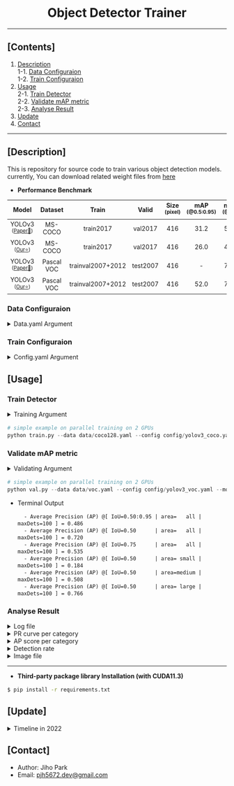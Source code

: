 # <div align="center">Object Detector Trainer</div>

---

## [Contents]
1. [Description](#description)  
  1-1. [Data Configuraion](#data-configuraion)  
  1-2. [Train Configuraion](#train-configuraion)  
2. [Usage](#usage)  
  2-1. [Train Detector](#train-detector)  
  2-2. [Validate mAP metric](#validate-map-metric)  
  2-3. [Analyse Result](#analyse-result)  
3. [Update](#update)   
4. [Contact](#contact)

---

## [Description]

This is repository for source code to train various object detection models. currently, You can download related weight files from [here](https://drive.google.com/drive/folders/15qXxbD7RG19uZBhG3NPWwfqt6OdksAPR?usp=sharing)


 - **Performance Benchmark**

| Model | Dataset | Train | Valid | Size<br><sup>(pixel) | mAP<br><sup>(@0.5:0.95) | mAP<br><sup>(@0.5) | Params<br><sup>(M) | FLOPS<br><sup>(B) |
| :---: | :---: | :---: | :---: | :---: | :---: | :---: | :---: | :---: | 
| YOLOv3<br><sup>(<u>Paper:page_with_curl:</u>)</br> | MS-COCO | train2017 | val2017 | 416 | 31.2 | 55.4 | 61.95 | 65.86 |
| YOLOv3<br><sup>(<u>Our:star:</u>)</br> | MS-COCO | train2017 | val2017 | 416 | 26.0 | 44.3 | 61.95 | 66.17 |
| YOLOv3<br><sup>(<u>Paper:page_with_curl:</u>)</br> | Pascal VOC | trainval2007+2012| test2007 | 416 | - | 76.5 | 61.63 | 65.86 |
| YOLOv3<br><sup>(<u>Our:star:</u>)</br> | Pascal VOC | trainval2007+2012 | test2007 | 416 | 52.0 | 77.6 | 61.63 | 65.74 |


### Data Configuraion

<details>
<summary> Data.yaml Argument </summary>

  - You can copy *.yaml.example to *.yaml and use it as a training argument
  - **`PATH`** : path to the directory containing the dataset
  - **`TRAIN`** : path where training images are stored
  - **`VAL`** : path where the image for verification is stored
  - **`mAP_FILE`** : path of verification data file to be loaded for mAP metric calculation (automatically created when verification data is first loaded)
  - **`NAMES`** : list of category names the model will learn from

</details>

### Train Configuraion

<details>
<summary> Config.yaml Argument </summary>

  - You can copy `*.yaml.example` to `*.yaml` and use it as a training argument  
  - **Weight Parameter**
    - **`RESUME_PATH`** : checkpoint path to be loaded when continuing training on a model that has stopped training (ckechpoint consists of model_state_dict, optimizer_state_dict, epoch)
    - **`PRETRAINED_PATH`** : path of pre-trained weights file (only model_state_dict is wrapped)

  - **Train Parameter**
    - **`NUM_EPOCHS`** : number of epochs to train the model
    - **`INPUT_SIZE`** : size of input image (H,W) to be used for model calculation
    - **`INPUT_CHANNEL`** : size of input channel to be used for model calculation
    - **`BATCH_SIZE`** : size of the mini-batch to be calculated during one iteration of training
    - **`INIT_LEARNING_RATE`** : initial learning rate (recommend setting for SGD: 0.01, Adam: 0.001)
    - **`FINAL_LEARNING_RATE`** : final learning rate
    - **`WEIGHT_DECAY`** : optimizer weight decay
    - **`MOMENTUM`** : momentum in SGD/beta1 in Adam optimizer
    - **`WARMUP_EPOCH`** : warmup epochs for stable initial training
    - **`WARMUP_MOMENTUM`** : warmup initial momentum
    - **`WARMUP_BIAS_LR`** : warmup initial bias lr
    - **`GET_PBR`** : mode on/off for calculate possible best recalls
    - **`ANCHOR_IOU_THRESHOLD`** : minimum threshold of overlap size with the predefined anchors to transform into learnable targets
    - **`ANCHORS`** : the width and height of the predefined anchor boxes for small/medium/large scale

  - **Augment Parameter**
    - **`FLIP_UD`** : Probability for flipping up/down of data
    - **`FLIP_LR`** : Probability for flipping left/right of data
    - **`HSV_H`** : Random distribution range to change the color of hue in hsv
    - **`HSV_S`** : Shift limit for change of hue in HSV color space 
    - **`HSV_V`** : Shift limit for change of value in HSV color space 
    - **`ROTATE`** : Shift limit for change of saturation in HSV color space 
    - **`SHIFT`** : Limit the range of moving up, down, left, and right
    - **`SCALE`** : Limit the range to zoom in/out of data
    - **`PERSPECTIVE`** : Degree Limit to which perspective transformation is applied
    - **`MIXUP`** : Probability for applying mixup augmentation

  - **AP Metric Parameter**
    - **`MAX_DETS`** : maximum number of predictions per a frame
    - **`MIN_SCORE_THRESH`** : minimum threshold to filter out predictions by confidence score
    - **`MIN_IOU_THRESH`** : minimum threshold of overlap size to merge out predictions by Non-Maximum Suppression

  - **Loss Parameter**
    - **`IGNORE_THRESH`** : minimum threshold whether to include learning for no-object 
    - **`COEFFICIENT_COORD`** : gain of boxes regression loss to be included in learning loss
    - **`COEFFICIENT_NOOBJ`** : gain of no-object entropy loss to be included in learning loss

</details>


## [Usage]

### Train Detector

<details>
<summary> Training Argument </summary>

  - **`data`** : path to data.yaml file
  - **`config`** : path to config.yaml file
  - **`exp_name`** : name to log training
  - **`world_size`** : number of available GPU devices
  - **`img_interval`** : image logging interval
  - **`start_eval`** : starting epoch for mAP evaluation
  - **`linear_lr`** : use of linear LR scheduler (default: one cyclic scheduler)
  - **`no_amp`** : use of FP32 training without AMP (default: AMP training)
  - **`freeze_backbone`** : freeze backbone layers (default: False)
  - **`adam`** : use of Adam optimizer (default: SGD optimizer)

</details>

```python
# simple example on parallel training on 2 GPUs
python train.py --data data/coco128.yaml --config config/yolov3_coco.yaml --exp_name train --world_size 2
```

### Validate mAP metric

<details>
<summary> Validating Argument </summary>

  - **`data`** : path to data.yaml file
  - **`config`** : path to config.yaml file
  - **`model`** : path to trained model weight
  - **`rank`** : GPU device index for running

</details>

```python
# simple example on parallel training on 2 GPUs
python val.py --data data/voc.yaml --config config/yolov3_voc.yaml --model weight/voc_best.pt
```

 - Terminal Output
    ```log
      - Average Precision (AP) @[ IoU=0.50:0.95 | area=   all | maxDets=100 ] = 0.486
      - Average Precision (AP) @[ IoU=0.50      | area=   all | maxDets=100 ] = 0.720
      - Average Precision (AP) @[ IoU=0.75      | area=   all | maxDets=100 ] = 0.535
      - Average Precision (AP) @[ IoU=0.50      | area= small | maxDets=100 ] = 0.184
      - Average Precision (AP) @[ IoU=0.50      | area=medium | maxDets=100 ] = 0.508
      - Average Precision (AP) @[ IoU=0.50      | area= large | maxDets=100 ] = 0.766
    ```

### Analyse Result

<details>
<summary> Log file </summary>

```log
2022-09-09 09:53:18 | Rank 0 | [TRAIN] hash: 1780273991 version: 2022-09-09_08-14 
2022-09-09 09:53:18 | Rank 0 | [VAL] hash: 434734692 version: 2022-09-09_08-14 
2022-09-09 09:53:19 | Rank 0 | Params(M): 61.63, FLOPS(B): 65.74
2022-09-09 09:53:22 | Rank 0 | Path to pretrained model: ./weights/yolov3.pt

2022-09-09 09:57:28 | Rank 0 | [Epoch:001/1000] Train Loss: 173.23, Val Loss: 179.45
2022-09-09 10:01:23 | Rank 0 | [Epoch:001/1000] mAP Computation Time(sec): 25.7212
2022-09-09 10:05:18 | Rank 0 | 
	 - Average Precision (AP) @[ IoU=0.50:0.95 | area=   all | maxDets=100 ] = 0.070
	 - Average Precision (AP) @[ IoU=0.50      | area=   all | maxDets=100 ] = 0.160
	 - Average Precision (AP) @[ IoU=0.75      | area=   all | maxDets=100 ] = 0.051
	 - Average Precision (AP) @[ IoU=0.50      | area= small | maxDets=100 ] = 0.024
	 - Average Precision (AP) @[ IoU=0.50      | area=medium | maxDets=100 ] = 0.089
	 - Average Precision (AP) @[ IoU=0.50      | area= large | maxDets=100 ] = 0.228

                                        ...

2022-09-12 09:32:56 | Rank 0 |  Best mAP@0.5: 0.720 at [Epoch:929/1000]
2022-09-12 09:32:56 | Rank 0 | 
	 - Average Precision (AP) @[ IoU=0.50:0.95 | area=   all | maxDets=100 ] = 0.486
	 - Average Precision (AP) @[ IoU=0.50      | area=   all | maxDets=100 ] = 0.720
	 - Average Precision (AP) @[ IoU=0.75      | area=   all | maxDets=100 ] = 0.535
	 - Average Precision (AP) @[ IoU=0.50      | area= small | maxDets=100 ] = 0.184
	 - Average Precision (AP) @[ IoU=0.50      | area=medium | maxDets=100 ] = 0.508
	 - Average Precision (AP) @[ IoU=0.50      | area= large | maxDets=100 ] = 0.766
```

</details>


<details>
<summary> PR curve per category </summary>

<div align="center">
   <a href=""><img src=./asset/PR_curve/aeroplane.png width="16%" /></a>
   <a href=""><img src=./asset/PR_curve/bicycle.png width="16%" /></a>
   <a href=""><img src=./asset/PR_curve/boat.png width="16%" /></a>
   <a href=""><img src=./asset/PR_curve/bus.png width="16%" /></a>
   <a href=""><img src=./asset/PR_curve/car.png width="16%" /></a>
   <a href=""><img src=./asset/PR_curve/cat.png width="16%" /></a>
</div>

</details>


<details>
<summary> AP score per category </summary>

<div align="center">
  <a href=""><img src=./asset/figure-AP_EP929.png width="60%" /></a>
</div>

</details>


<details>
<summary> Detection rate </summary>

<div align="center">
  <a href=""><img src=./asset/figure-dets_EP929.png width="60%" /></a>
</div>

</details>


<details>
<summary> Image file </summary>

<div align="center">
  <a href=""><img src=./asset/images/train/EP100.jpg width="16%" /></a>
  <a href=""><img src=./asset/images/train/EP200.jpg width="16%" /></a>
  <a href=""><img src=./asset/images/train/EP300.jpg width="16%" /></a>
  <a href=""><img src=./asset/images/train/EP400.jpg width="16%" /></a>
  <a href=""><img src=./asset/images/train/EP500.jpg width="16%" /></a>
  <a href=""><img src=./asset/images/train/EP600.jpg width="16%" /></a>
</div>

<div align="center">
  <a href=""><img src=./asset/images/val/EP100.jpg width="16%" /></a>
  <a href=""><img src=./asset/images/val/EP200.jpg width="16%" /></a>
  <a href=""><img src=./asset/images/val/EP300.jpg width="16%" /></a>
  <a href=""><img src=./asset/images/val/EP400.jpg width="16%" /></a>
  <a href=""><img src=./asset/images/val/EP500.jpg width="16%" /></a>
  <a href=""><img src=./asset/images/val/EP600.jpg width="16%" /></a>
</div>

<div align="center">
  - Train image(top row) and validation result(bottom row) at 100, 200, 300, 400, 500, 600 epoch
</div>

</details>


---

- **Third-party package library Installation (with CUDA11.3)**
```bash
$ pip install -r requirements.txt
```

## [Update]

<details>
    <summary> Timeline in 2022 </summary>

| Date | Content |
|:----:|:-----|
| 09-18 | fix:exceed baseline performance(mAP) on VOC dataset |
| 09-17 | add:upload validation files for mAP calculation on voc, coco2017 dataset |
| 09-16 | add:non-maximum suppression with multi-class & class-agnostic |
| 09-15 | add:val.py for reproducing mAP with trained model |
| 09-14 | add:data augmentation with perspective transformation, random crop, mixup |
| 09-09 | fix:VOC dataset  change for paper performance reproducing |
| 09-07 | fix:resume mode in DDP |
| 09-06 | fix:make model training stable with adjust lr in early training,loss accumulate mode |
| 09-05 | add:data augmentation(albumentation, fliplr, random perspective transform) |
| 09-04 | add:pretrained yolov3 weights excluding head update, fix:mae & bce loss nan due to large batch size |
| 09-03 | add:PASCAL-VOC2012 data update, More than 20 figures memory comsumption warning |
| 08-27 | add:exception visualize condition in case of detection nothing |
| 08-26 | add:logging function for model parameters & FLOPS |
| 08-25 | add:automatic mixed precision applied & log argument command function |
| 08-24 | add:update README.md file |
| 08-22 | add:train with resume mode in case of previous models |
| 08-21 | add:consider class conditional probability & support yolov3.pt weight |
| 08-20 | fix:chnage BCELoss -> BCEWithLogitLoss due to stability in case of AMP computation |
| 08-17 | bug:sanity check for avoiding CUDA runtime error(device-side assert triggered) during training |
| 08-10 | add:visualize functions for PR curve, AP@0.50, num of detection rate(TP, FP, FN) per class |
| 08-09 | fix:mAP calculation optimization x150 speed up and process await delay reduction with DDP training |
| 08-07 | add:learning rate scheduler (160 epochs with starting inital lr:0.001, dividing it by 10 at 30, 60 epochs) |
| 08-04 | fix:code refactoring (visualizer for prediction of letter box) |
| 08-03 | fix:code refactoring (del redundant functions) |
| 08-02 | add:code integration of YOLOv3 trainer supporting Linux(Multi-GPUs) & Windows(Single-GPU) |
| 08-01 | add:torch DistributedDataParallel(DDP) model train function on multi-GPUs |
| 07-30 | fix:loss function, mAP calculate error debug when validation mode |
| 07-28 | add:mAP evaluation function, mAP logging, basic augmentation implementation |
| 07-12 | add:COCO evaluation API test env initial build |
| 07-11 | add:Best Possible Recalls(BPR) implementation |
| 07-07 | fix:valid loss function, valid loss for running with no object |
| 07-05 | fix:yolov3 loss function |
| 07-04 | First commit |

</details>


## [Contact]
- Author: Jiho Park  
- Email: pjh5672.dev@gmail.com  